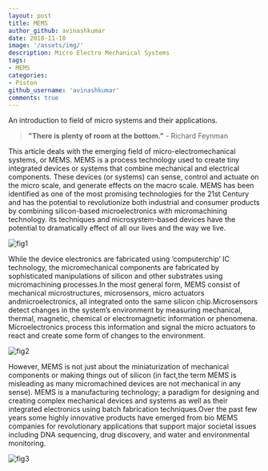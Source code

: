 ```yaml
---
layout: post
title: MEMS
author_github: avinashkumar
date: 2018-11-10
image: '/assets/img/'
description: Micro Electro Mechanical Systems
tags:
- MEMS
categories:
- Piston
github_username: 'avinashkumar'
comments: true
---
```


An introduction to field of micro systems and their applications.

>**"There is plenty of room at the bottom."** - Richard Feynman 

This article deals with the emerging field of micro-electromechanical systems, or MEMS. MEMS is a process technology used to create tiny integrated devices or systems that combine mechanical and electrical components.
These devices (or systems) can sense, control and actuate on the micro scale, and generate effects on the macro scale.
MEMS has been identified as one of the most promising technologies for the 21st Century and has the potential to revolutionize both industrial and consumer products by combining silicon-based microelectronics with micromachining technology. Its techniques and microsystem-based devices have the potential to dramatically effect of all our lives and the way we live.

![fig1](/blog/assets/img/mems/fig1.jpg)

While the device electronics are fabricated using ‘computerchip’ IC technology, the micromechanical components are fabricated by sophisticated manipulations of silicon and other
substrates using micromachining processes.In the most general form, MEMS consist of mechanical
microstructures, microsensors, micro actuators andmicroelectronics, all integrated onto the same silicon chip.Microsensors detect changes in the system’s environment by measuring mechanical, thermal, magnetic, chemical or electromagnetic information or phenomena. Microelectronics process this information and signal the micro actuators to react and create some form of changes to the environment.

![fig2](/blog/assets/img/mems/fig2.jpg)

However, MEMS is not just about the miniaturization of mechanical components or making things out of silicon (in fact,the term MEMS is misleading as many micromachined devices
are not mechanical in any sense). MEMS is a manufacturing technology; a paradigm for designing and creating complex mechanical devices and systems as well as their integrated
electronics using batch fabrication techniques.Over the past few years some highly innovative products have emerged from bio MEMS companies for revolutionary applications that support major societal issues including DNA sequencing, drug discovery, and water and environmental monitoring.

![fig3](/blog/assets/img/mems/fig3.jpg)
